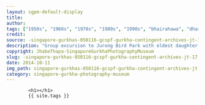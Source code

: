 ```yaml
---
layout: sgpm-default-display
title: 
author: 
tags: ["1950s", "1960s", "1970s", "1980s", "1990s", "bhairahawa", "dharan", "gurkhas", "kathmandu", "nepal", "pokhara", "singapore", "singapore gurkha archive", "singapore gurkha old photographs", "singapore gurkha photography museum", "singapore gurkhas"]
credit: 
source: -singapore-gurkhas-050116-gcspf-gurkha-contingent-archives-jt-17
description: "Group excursion to Jurong Bird Park with eldest daughter Manu Thapa and wife Moti Thapa. The prem costs around $50, which was costly at that time. Date: 1966."
copyright: JhabeThapa-SingaporeGurkhaPhotographyMuseum
slug: -singapore-gurkhas-050116-gcspf-gurkha-contingent-archives-jt-17
date: 2014-10-11
img_path: singapore-gurkhas-050116-gcspf-gurkha-contingent-archives-jt-17.jpg
category: singapore-gurkha-photography-museum
---
```

	 		

	 		<h1></h1>
	 		{{ site.tags }}
	 		
